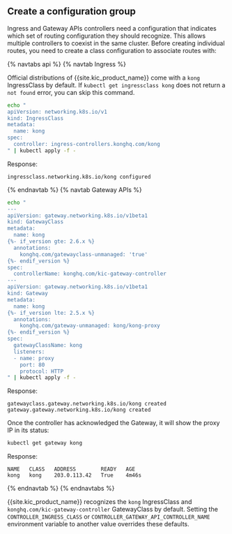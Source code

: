 ## Create a configuration group

Ingress and Gateway APIs controllers need a configuration that indicates which set of
routing configuration they should recognize. This allows multiple controllers to
coexist in the same cluster. Before creating individual routes, you need to
create a class configuration to associate routes with:

{% navtabs api %}
{% navtab Ingress %}

Official distributions of {{site.kic_product_name}} come with a `kong`
IngressClass by default. If `kubectl get ingressclass kong` does not return a
`not found` error, you can skip this command.

```bash
echo "
apiVersion: networking.k8s.io/v1
kind: IngressClass
metadata:
  name: kong
spec:
  controller: ingress-controllers.konghq.com/kong
" | kubectl apply -f -
```
Response:
```text
ingressclass.networking.k8s.io/kong configured
```
{% endnavtab %}
{% navtab Gateway APIs %}
```bash
echo "
---
apiVersion: gateway.networking.k8s.io/v1beta1
kind: GatewayClass
metadata:
  name: kong
{%- if_version gte: 2.6.x %}
  annotations:
    konghq.com/gatewayclass-unmanaged: 'true'
{%- endif_version %}
spec:
  controllerName: konghq.com/kic-gateway-controller
---
apiVersion: gateway.networking.k8s.io/v1beta1
kind: Gateway
metadata:
  name: kong
{%- if_version lte: 2.5.x %}
  annotations:
    konghq.com/gateway-unmanaged: kong/kong-proxy
{%- endif_version %}
spec:
  gatewayClassName: kong
  listeners:
  - name: proxy
    port: 80
    protocol: HTTP
" | kubectl apply -f -
```
Response:
```text
gatewayclass.gateway.networking.k8s.io/kong created
gateway.gateway.networking.k8s.io/kong created
```

Once the controller has acknowledged the Gateway, it will show the proxy IP in
its status:

```bash
kubectl get gateway kong
```
Response:
```text
NAME   CLASS   ADDRESS        READY   AGE
kong   kong    203.0.113.42   True    4m46s
```
{% endnavtab %}
{% endnavtabs %}

{{site.kic_product_name}} recognizes the `kong` IngressClass and
`konghq.com/kic-gateway-controller` GatewayClass
by default. Setting the `CONTROLLER_INGRESS_CLASS` or
`CONTROLLER_GATEWAY_API_CONTROLLER_NAME` environment variable to
another value overrides these defaults.
